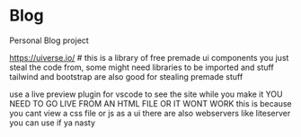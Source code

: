 # Blog
Personal Blog project

https://uiverse.io/ # this is a library of free premade ui components you just steal the code from, some might need libraries to be imported and stuff
tailwind and bootstrap are also good for stealing premade stuff

use a live preview plugin for vscode to see the site while you make it YOU NEED TO GO LIVE FROM AN HTML FILE OR IT WONT WORK this is because you cant view a css file or js as a ui
there are also webservers like liteserver you can use if ya nasty